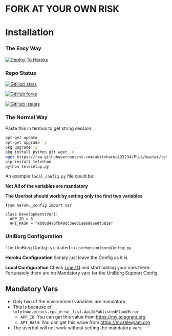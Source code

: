 # FORK AT YOUR OWN RISK
# Installation

### The Easy Way

[![Deploy To Heroku](https://www.herokucdn.com/deploy/button.svg)](https://heroku.com/deploy)

### Repo Status
<a href="https://github.com/amitsharma123234/Plus/stargazers"><img alt="GitHub stars" src="https://img.shields.io/github/stars/amitsharma123234/Plus?color=orange&style=for-the-badge"></a>

<a href="https://github.com/amitsharma123234/Plus/network"><img alt="GitHub forks" src="https://img.shields.io/github/forks/amitsharma123234/Plus?color=orange&style=for-the-badge"></a>

<a href="https://github.com/amitsharma123234/Plus/issues"><img alt="GitHub issues" src="https://img.shields.io/github/issues/amitsharma123234/Plus?color=orange&style=for-the-badge"></a>

### The Normal Way

Paste this in termux to get string session:
```sh
apt-get update
apt-get upgrade -y
pkg upgrade -y
pkg install python git wget -y
wget https://raw.githubusercontent.com/amitsharma123234/Plus/master/telesetup.py
pip install telethon
python telesetup.py
```

An example `local_config.py` file could be:

**Not All of the variables are mandatory**

__The Userbot should work by setting only the first two variables__

```python3
from heroku_config import Var

class Development(Var):
  APP_ID = 6
  API_HASH = "eb06d4abfb49dc3eeb1aeb98ae0f581e"
```

### UniBorg Configuration

The UniBorg Config is situated in `userbot/uniborgConfig.py`.

**Heroku Configuration**
Simply just leave the Config as it is.

**Local Configuration**
Check [Line 111](https://github.com/Total-Noob-69/X-tra-Telegram/blob/master/userbot/uniborgConfig.py#L111) and start adding your vars there.
Fortunately there are no Mandatory vars for the UniBorg Support Config.

## Mandatory Vars

- Only two of the environment variables are mandatory.
- This is because of `telethon.errors.rpc_error_list.ApiIdPublishedFloodError`
    - `APP_ID`:   You can get this value from https://my.telegram.org
    - `API_HASH`:   You can get this value from https://my.telegram.org
- The userbot will not work without setting the mandatory vars.

